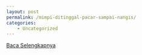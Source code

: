 ```yaml
---
layout: post
permalink: /mimpi-ditinggal-pacar-sampai-nangis/
categories:
    - Uncategorized
---
```


[Baca Selengkapnya](/10)